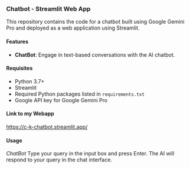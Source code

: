 ### Chatbot - Streamlit Web App

This repository contains the code for a chatbot built using Google Gemini Pro and deployed as a web application using Streamlit.

#### Features

- **ChatBot**: Engage in text-based conversations with the AI chatbot.

#### Requisites

- Python 3.7+
- Streamlit
- Required Python packages listed in `requirements.txt`
- Google API key for Google Gemini Pro

#### Link to my Webapp
https://c-k-chatbot.streamlit.app/

#### Usage
*ChatBot*
Type your query in the input box and press Enter.
The AI will respond to your query in the chat interface.
